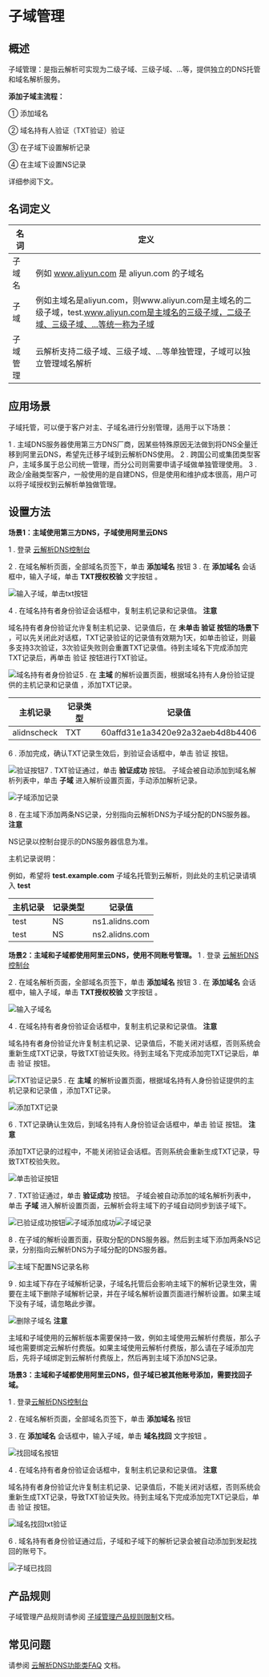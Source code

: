 子域管理 
=========================





概述 
-----------------------

子域管理：是指云解析可实现为二级子域、三级子域、...等，提供独立的DNS托管和域名解析服务。

**添加子域主流程：** 

① 添加域名

② 域名持有人验证（TXT验证）验证

③ 在子域下设置解析记录

④ 在主域下设置NS记录

详细参阅下文。

名词定义 
-------------------------



|  名词  |                                             定义                                              |
|------|---------------------------------------------------------------------------------------------|
| 子域名  | 例如 www.aliyun.com 是 aliyun.com 的子域名                                                         |
| 子域   | 例如主域名是aliyun.com，则www.aliyun.com是主域名的二级子域，test.www.aliyun.com是主域名的三级子域，二级子域、三级子域、...等统一称为子域 |
| 子域管理 | 云解析支持二级子域、三级子域、...等单独管理，子域可以独立管理域名解析                                                        |



应用场景 
-------------------------

子域托管，可以便于客户对主、子域名进行分别管理，适用于以下场景：

1 . 主域DNS服务器使用第三方DNS厂商，因某些特殊原因无法做到将DNS全量迁移到阿里云DNS，希望先迁移子域到云解析DNS使用。
2 . 跨国公司或集团类型客户，主域多属于总公司统一管理，而分公司则需要申请子域做单独管理使用。
3 . 政企/金融类型客户，一般使用的是自建DNS，但是使用和维护成本很高，用户可以将子域授权到云解析单独做管理。

设置方法 
-------------------------

**场景1：主域使用第三方DNS，子域使用阿里云DNS** 

1 . 登录 [云解析DNS控制台](http://dns.console.aliyun.com)

2 . 在域名解析页面，全部域名页签下，单击 **添加域名** 按钮
3 . 在 **添加域名** 会话框中，输入子域，单击 **TXT授权校验** 文字按钮 。

![输入子域，单击txt按钮](https://static-aliyun-doc.oss-accelerate.aliyuncs.com/assets/img/zh-CN/5059461161/p232432.png)

4 . 在域名持有者身份验证会话框中，复制主机记录和记录值。
**注意**



域名持有者身份验证允许复制主机记录、记录值后，在 **未单击 验证 按钮的场景下** ，可以先关闭此对话框，TXT记录验证的记录值有效期为1天，如单击验证，则最多支持3次验证，3次验证失败则会重置TXT记录值。待到主域名下完成添加完TXT记录后，再单击 验证 按钮进行TXT验证。

![域名持有者身份验证](https://static-aliyun-doc.oss-accelerate.aliyuncs.com/assets/img/zh-CN/5059461161/p232433.png)5 . 在 **主域** 的解析设置页面，根据域名持有人身份验证提供的主机记录和记录值 ，添加TXT记录。



|    主机记录     | 记录类型 |               记录值                |
|-------------|------|----------------------------------|
| alidnscheck | TXT  | 60affd31e1a3420e92a32aeb4d8b4406 |



6 . 添加完成，确认TXT记录生效后，到验证会话框中，单击 验证 按钮。

![验证按钮](https://static-aliyun-doc.oss-accelerate.aliyuncs.com/assets/img/zh-CN/6059461161/p232434.png)7 . TXT验证通过，单击 **验证成功** 按钮。 子域会被自动添加到域名解析列表中，单击 **子域** 进入解析设置页面，手动添加解析记录。

![子域添加记录](https://static-aliyun-doc.oss-accelerate.aliyuncs.com/assets/img/zh-CN/6059461161/p232435.png)

8 . 在主域下添加两条NS记录，分别指向云解析DNS为子域分配的DNS服务器。
**注意**

NS记录以控制台提示的DNS服务器信息为准。

主机记录说明：

例如，希望将 **test.example.com** 子域名托管到云解析，则此处的主机记录请填入 **test**


| 主机记录 | 记录类型 |      记录值       |
|------|------|----------------|
| test | NS   | ns1.alidns.com |
| test | NS   | ns2.alidns.com |





**场景2：主域和子域都使用阿里云DNS，使用不同账号管理。**
1 . 登录 [云解析DNS控制台](http://dns.console.aliyun.com)

2 . 在域名解析页面，全部域名页签下，单击 **添加域名** 按钮
3 . 在 **添加域名** 会话框中，输入子域，单击 **TXT授权校验** 文字按钮 。


![输入子域名](https://static-aliyun-doc.oss-accelerate.aliyuncs.com/assets/img/zh-CN/6059461161/p232436.png)

4 . 在域名持有者身份验证会话框中，复制主机记录和记录值。
**注意**

域名持有者身份验证允许复制主机记录、记录值后，不能关闭对话框，否则系统会重新生成TXT记录，导致TXT验证失败。待到主域名下完成添加完TXT记录后，单击 验证 按钮。

![TXT验证记录](https://static-aliyun-doc.oss-accelerate.aliyuncs.com/assets/img/zh-CN/6059461161/p232437.png)5 . 在 **主域** 的解析设置页面，根据域名持有人身份验证提供的主机记录和记录值 ，添加TXT记录。

![添加TXT记录](https://static-aliyun-doc.oss-accelerate.aliyuncs.com/assets/img/zh-CN/6059461161/p232438.png)

6 . TXT记录确认生效后，到域名持有人身份验证会话框中，单击 验证 按钮。
**注意**

添加TXT记录的过程中，不能关闭验证会话框。否则系统会重新生成TXT记录，导致TXT校验失败。

![单击验证按钮](https://static-aliyun-doc.oss-accelerate.aliyuncs.com/assets/img/zh-CN/6059461161/p232439.png)

7 . TXT验证通过，单击 **验证成功** 按钮。 子域会被自动添加的域名解析列表中，单击 **子域** 进入解析设置页面，云解析会将主域下的子域自动同步到该子域下。

![已验证成功按钮](https://static-aliyun-doc.oss-accelerate.aliyuncs.com/assets/img/zh-CN/6059461161/p232440.png)![子域添加成功](https://static-aliyun-doc.oss-accelerate.aliyuncs.com/assets/img/zh-CN/6059461161/p232441.png)![子域记录](https://static-aliyun-doc.oss-accelerate.aliyuncs.com/assets/img/zh-CN/6059461161/p232442.png)

8 . 在子域的解析设置页面，获取分配的DNS服务器。然后到主域下添加两条NS记录，分别指向云解析DNS为子域分配的DNS服务器。

![主域下配置NS记录名称](https://static-aliyun-doc.oss-accelerate.aliyuncs.com/assets/img/zh-CN/6059461161/p232444.png)

9 . 如主域下存在子域解析记录，子域名托管后会影响主域下的解析记录生效，需要在主域下删除子域解析记录，并在子域名解析设置页面进行解析设置。如果主域下没有子域，请忽略此步骤。

![删除子域名](https://static-aliyun-doc.oss-accelerate.aliyuncs.com/assets/img/zh-CN/6059461161/p232445.png)
**注意**

主域和子域使用的云解析版本需要保持一致，例如主域使用云解析付费版，那么子域也需要绑定云解析付费版。如果主域使用云解析付费版，那么请在子域添加完后，先将子域绑定到云解析付费版上，然后再到主域下添加NS记录。



**场景3：主域和子域都使用阿里云DNS，但子域已被其他账号添加，需要找回子域。** 

1 . 登录[云解析DNS控制台](http://dns.console.aliyun.com)

2 . 在域名解析页面，全部域名页签下，单击 **添加域名** 按钮

3 . 在 **添加域名** 会话框中，输入子域，单击 **域名找回** 文字按钮 。

![找回域名按钮](https://static-aliyun-doc.oss-accelerate.aliyuncs.com/assets/img/zh-CN/6059461161/p232446.png)

4 . 在域名持有者身份验证会话框中，复制主机记录和记录值。
**注意**

域名持有者身份验证允许复制主机记录、记录值后，不能关闭对话框，否则系统会重新生成TXT记录，导致TXT验证失败。待到主域名下完成添加完TXT记录后，单击 验证 按钮。

![域名找回txt验证](https://static-aliyun-doc.oss-accelerate.aliyuncs.com/assets/img/zh-CN/6059461161/p232447.png)

6 . 域名持有者身份验证通过后，子域和子域下的解析记录会被自动添加到发起找回的账号下。

![子域已找回](https://static-aliyun-doc.oss-accelerate.aliyuncs.com/assets/img/zh-CN/6059461161/p232448.png)



产品规则 
-------------------------

子域管理产品规则请参阅 [子域管理产品规则限制](https://help.aliyun.com/document_detail/128693.html?spm=a2c4g.11186631.6.606.14125481oJBvzp)文档。

常见问题 
-------------------------

请参阅 [云解析DNS功能类FAQ](https://help.aliyun.com/knowledge_detail/39800.html#h2-23-dns-dns-dns-23) 文档。



